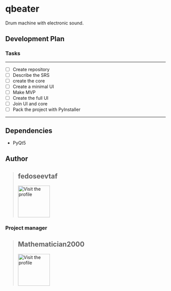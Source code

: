 # qbeater

Drum machine with electronic sound.

## Development Plan

### Tasks

---
- [ ] Create repository
- [ ] Describe the SRS
- [ ] create the core
- [ ] Create a minimal UI
- [ ] Make MVP
- [ ] Create the full UI
- [ ] Join UI and core
- [ ] Pack the project with PyInstaller
---

## Dependencies

- PyQt5

## Author

> fedoseevtaf
> ---
> [<img src='https://avatars.githubusercontent.com/u/76451152?s=400&u=695dc1d0ea82249a7418ae64f3554d6c77c10f09&v=4' alt='Visit the profile' width='100' height='100'/>](https://github.com/fedoseevtaf)

### Project manager

>Mathematician2000
>---
>[<img src='https://avatars.githubusercontent.com/u/43710527?v=4' alt='Visit the profile' width='100' height='100'/>](https://github.com/Mathematician2000)
